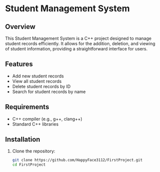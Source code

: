 # Student Management System

## Overview

This Student Management System is a C++ project designed to manage student records efficiently. It allows for the addition, deletion, and viewing of student information, providing a straightforward interface for users.

## Features

- Add new student records
- View all student records
- Delete student records by ID
- Search for student records by name

## Requirements

- C++ compiler (e.g., g++, clang++)
- Standard C++ libraries

## Installation

1. Clone the repository:
   ```bash
   git clone https://github.com/HappyFace3112/FirstProject.git
   cd FirstProject
